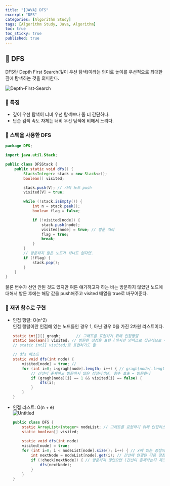 ```yaml
---
title: "[JAVA] DFS"
excerpt: "DFS"
categories: [Algorithm Study]
tags: [Algorithm Study, Java, Algorithm]
toc: true
toc_sticky: true
published: true
---
```


## 🔮 DFS

DFS란 Depth First Search(깊이 우선 탐색)이라는 의미로 높이를 우선적으로 최대한 깊에 탐색하는 것을 의미한다. <br>

![Depth-First-Search](https://user-images.githubusercontent.com/96654391/174769534-fda71274-8c74-4bfc-a445-dcc93f0c0c5b.gif)

### 📍 특징

- 깊이 우선 탐색이 너비 우선 탐색보다 좀 더 간단하다. 
- 단순 검색 속도 자체는 너비 우선 탐색에 비해서 느리다. 

### 📍 스택을 사용한 DFS

```java
package DFS;

import java.util.Stack;

public class DFSStack {
    public static void dfs() {
        Stack<Integer> stack = new Stack<>();
        boolean[] visited;

        stack.push(V); // 시작 노드 push
        visited[V] = true;

        while (!stack.isEmpty()) {
            int n = stack.peek();
            boolean flag = false;

            if (!visited[node]) {
                stack.push(node);
                visited[node] = true; // 방문 처리
                flag = true;
                break;
            }
        }
        // 방문하지 않은 노드가 하나도 없다면.
        if (!flag) {
            stack.pop();
        }
    }
}
```
물론 변수가 선언 안된 것도 있지만 여튼 얘기하고자 하는 바는 방문하지 않았던 노드에 대해서 방문 후에는 해당 값을 push해주고 visited 배열을 true로 바꾸어준다. 

### 📍 재귀 함수로 구현

- 인접 행렬: O(n^2) <br>
    인접 행렬이란 인접해 있는 노드들인 경우 1, 아닌 경우 0을 가진 2차원 리스트이다. 
    ```java
    static int[][] gragh;	    // 그래프를 표현하기 위해 인접행렬
	static boolean[] visited; // 방문한 정점을 표현 (하지만 인덱스로 접근하므로 -1 고려)
	// static int[] visited;로 표현하기도 함
	
	// dfs 메소드
	static void dfs(int node) {
		visited[node] = true; // 
		for (int i=0; i<gragh[node].length; i++) { // gragh[node].length = 정점 	
			// 간선이 존재하고 방문하지 않은 정점이라면, 함수 호출 = 방문한다
			if (gragh[node][i] == 1 && visited[i] == false) { 
				dfs(i);	
		    }
	    }
    }
    ```
- 인접 리스트: O(n + e) <br>
    ![Untitled](https://user-images.githubusercontent.com/96654391/174775501-59a1af43-2fe5-4422-b281-cab0ef630d74.png)
    ```java
    public class DFS {
        static ArrayList<Integer> nodeList;	// 그래프를 표현하기 위해 인접리스트  
        static boolean[] visited; 
        
        static void dfs(int node)
        visited[node] = true;
        for (int i=0; i < nodeList[node].size(); i++) { // x에 있는 정점의 개수만큼 반복
            int nextNode = nodeList[node].get(i); // 간선에 연결된 다음 정점
            if (!check[nextNode]) { // 방문하지 않았으면 (간선이 존재하는지 체크하지 않아도 됨)
                dfs(nextNode);
            }
        }
    }
    ```